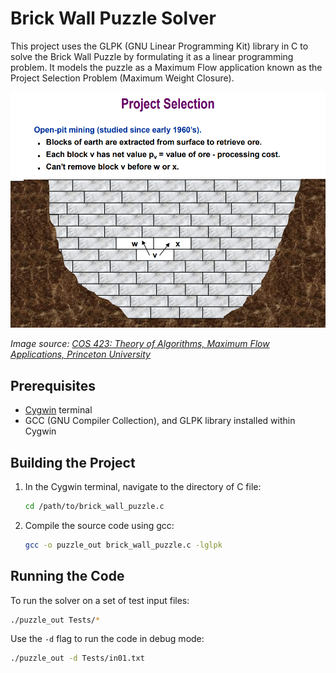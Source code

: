 # Brick Wall Puzzle Solver

This project uses the GLPK (GNU Linear Programming Kit) library in C to solve the Brick Wall Puzzle by formulating it as a linear programming problem. It models the puzzle as a Maximum Flow application known as the Project Selection Problem (Maximum Weight Closure).

[![Project Selection Problem](docs/project_selection_problem.PNG)](https://www.cs.princeton.edu/~wayne/cs423/lectures/max-flow-applications)

*Image source: [COS 423: Theory of Algorithms, Maximum Flow Applications, Princeton University](https://www.cs.princeton.edu/~wayne/cs423/lectures/max-flow-applications)*



## Prerequisites

- [Cygwin](https://www.cygwin.com/) terminal
- GCC (GNU Compiler Collection), and GLPK library installed within Cygwin

## Building the Project

1. In the Cygwin terminal, navigate to the directory of C file:

   ```bash
   cd /path/to/brick_wall_puzzle.c
   ```
2. Compile the source code using gcc:
   ```bash
   gcc -o puzzle_out brick_wall_puzzle.c -lglpk
   ```

## Running the Code

To run the solver on a set of test input files:
```bash
./puzzle_out Tests/*
```

Use the `-d` flag to run the code in debug mode:
```bash
./puzzle_out -d Tests/in01.txt
```
